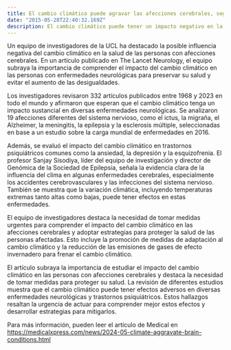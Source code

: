 ```yaml
---
title: El cambio climático puede agravar las afecciones cerebrales, según un estudio.
date: "2015-05-28T22:40:32.169Z"
description: El cambio climático puede tener un impacto negativo en la salud de las personas con afecciones cerebrales, según un estudio de la UCL.
---
```


Un equipo de investigadores de la UCL ha destacado la posible influencia negativa del cambio climático en la salud de las personas con afecciones cerebrales. En un artículo publicado en The Lancet Neurology, el equipo subraya la importancia de comprender el impacto del cambio climático en las personas con enfermedades neurológicas para preservar su salud y evitar el aumento de las desigualdades.

Los investigadores revisaron 332 artículos publicados entre 1968 y 2023 en todo el mundo y afirmaron que esperan que el cambio climático tenga un impacto sustancial en diversas enfermedades neurológicas. Se analizaron 19 afecciones diferentes del sistema nervioso, como el ictus, la migraña, el Alzheimer, la meningitis, la epilepsia y la esclerosis múltiple, seleccionadas en base a un estudio sobre la carga mundial de enfermedades en 2016.

Además, se evaluó el impacto del cambio climático en trastornos psiquiátricos comunes como la ansiedad, la depresión y la esquizofrenia. El profesor Sanjay Sisodiya, líder del equipo de investigación y director de Genómica de la Sociedad de Epilepsia, señala la evidencia clara de la influencia del clima en algunas enfermedades cerebrales, especialmente los accidentes cerebrovasculares y las infecciones del sistema nervioso. También se muestra que la variación climática, incluyendo temperaturas extremas tanto altas como bajas, puede tener efectos en estas enfermedades.

El equipo de investigadores destaca la necesidad de tomar medidas urgentes para comprender el impacto del cambio climático en las afecciones cerebrales y adoptar estrategias para proteger la salud de las personas afectadas. Esto incluye la promoción de medidas de adaptación al cambio climático y la reducción de las emisiones de gases de efecto invernadero para frenar el cambio climático.

El artículo subraya la importancia de estudiar el impacto del cambio climático en las personas con afecciones cerebrales y destaca la necesidad de tomar medidas para proteger su salud. La revisión de diferentes estudios muestra que el cambio climático puede tener efectos adversos en diversas enfermedades neurológicas y trastornos psiquiátricos. Estos hallazgos resaltan la urgencia de actuar para comprender mejor estos efectos y desarrollar estrategias para mitigarlos.

Para más información, pueden leer el artículo de Medical en
https://medicalxpress.com/news/2024-05-climate-aggravate-brain-conditions.html